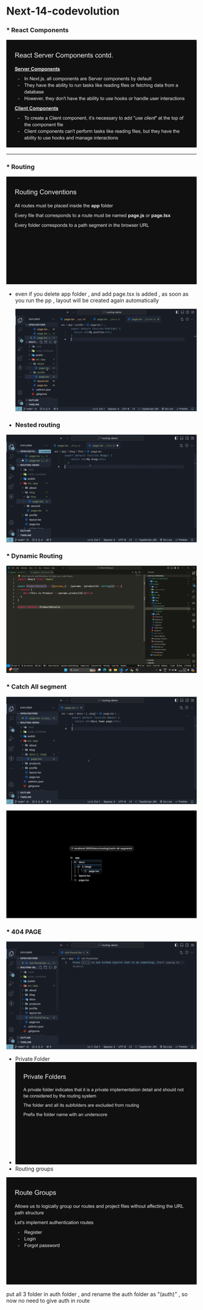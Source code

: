 # Next-14-codevolution

### * **React Components**

![1711284586194](image/README/1711284586194.png)

---

### *  **Routing**

![1711284971196](image/README/1711284971196.png)

* even if you delete app folder , and add page.tsx is added , as soon as you run the pp , layout will be created again automatically

  ![1711285267563](image/README/1711285267563.png)
* ### **Nested routing**

![1711285433218](image/README/1711285433218.png)

### * Dynamic Routing

![1711342464232](image/README/1711342464232.png)

### * **Catch All segment**

![1711342913313](image/README/1711342913313.png)

![1711343027097](image/README/1711343027097.png)

### * **404 PAGE**

![1711343181018](image/README/1711343181018.png)

* Private Folder
* ![1711423134163](image/README/1711423134163.png)
* Routing groups

![1711423269230](image/README/1711423269230.png)

put all 3 folder in auth folder , and rename the auth folder as "(auth)" , so now no need to give auth in route
